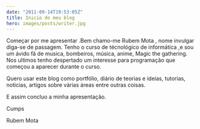 ```yaml
---
date: "2011-09-14T19:53:05Z"
title: Inicio do meu blog
hero: images/posts/writer.jpg
---
```

Começar por me apresentar .Bem chamo-me Rubem Mota , nome invulgar diga-se de passagem.
Tenho o curso de técnológico de informática ,e sou um ávido fã de musica, bombeiros, música, anime, Magic the gathering.
Nos ultimos tenho despertado um interesse para programação que começou a aparecer durante o curso.

Quero usar este blog como portfólio, diário de teorias e ideias, tutorias, noticias, artigos sobre várias
áreas entre outras coisas.

E assim concluo a minha apresentação.

Cumps

Rubem Mota
